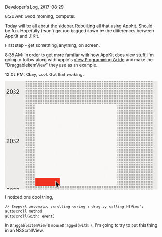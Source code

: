 Developer's Log, 2017-08-29

8:20 AM: Good morning, computer.

Today will be all about the sidebar. Rebuilting all that using AppKit. Should be fun. Hopefully I won't get too bogged down by the differences between AppKit and UIKit.

First step - get something, anything, on screen.

8:35 AM: In order to get more familiar with how AppKit does view stuff, I'm going to follow along with Apple's [View Programming Guide](https://developer.apple.com/library/content/documentation/Cocoa/Conceptual/CocoaViewsGuide/SubclassingNSView/SubclassingNSView.html) and make the "DraggableItemView" they use as an example.

12:02 PM: Okay, cool. Got that working.

![Fig 1](./embed%20images/2017-08-29%20Fig%201.gif)

I noticed one cool thing, 

    // Support automatic scrolling during a drag by calling NSView's autoscroll method
    autoscroll(with: event)
    
in `DraggableItemView`'s `mouseDragged(with:)`. I'm going to try to put this thing in an NSScrollView.
